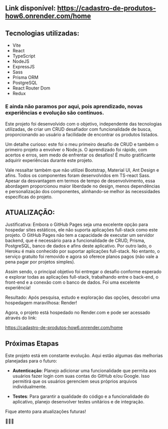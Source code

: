 ## Link disponível: https://cadastro-de-produtos-how6.onrender.com/home

<div>
<h2>
Tecnologias utilizadas:
</h2>

<ul>
<li>
Vite
</li>
<li>
React
</li>
<li>
TypeScript
</li>
<li>
NodeJS
</li>
<li>
ExpressJS
</li>
<li>
Sass
</li>
<li>
Prisma ORM
</li>
<li>
PostgreSQL
</li>
<li>
React Router Dom
</li>
<li>
Redux
</li>
</ul>

### E ainda não paramos por aqui, pois aprendizado, novas experiências e evolução são contínuos.

<p>
Este projeto foi desenvolvido com o objetivo, independente das tecnologias utilizadas, de criar um CRUD desafiador com funcionalidade de busca, proporcionando ao usuário a facilidade de encontrar os produtos listados.

Um detalhe curioso: este foi o meu primeiro desafio de CRUD e também o primeiro projeto a envolver o Node.js. O aprendizado foi rápido, com acertos e erros, sem medo de enfrentar os desafios! É muito gratificante adquirir experiências durante este projeto.

Vale ressaltar também que não utilizei Bootstrap, Material UI, Ant Design e afins. Todos os componentes foram desenvolvidos em TS-react Sass. Apesar da desvantagem em termos de tempo de desenvolvimento, essa abordagem proporcionou maior liberdade no design, menos dependências e personalização dos componentes, alinhando-se melhor às necessidades específicas do projeto.

## ATUALIZAÇÃO:

Justificativa: Embora o GitHub Pages seja uma excelente opção para hospedar sites estáticos, ele não suporta aplicações full-stack como este projeto. O GitHub Pages não tem a capacidade de executar um servidor backend, que é necessário para a funcionalidade de CRUD, Prisma, PostgreSQL, banco de dados e afins deste aplicativo. Por outro lado, o Heroku é mais conhecido por suportar aplicações full-stack. No entanto, o serviço gratuito foi removido e agora só oferece planos pagos (não vale a pena pagar por projetos simples).

Assim sendo, o principal objetivo foi entregar o desafio conforme esperado e explorar todas as aplicações full-stack, trabalhando entre o back-end, o front-end e a conexão com o banco de dados. Foi uma excelente experiência!

Resultado: Após pesquisa, estudo e exploração das opções, descobri uma hospedagem maravilhosa: Render!

Agora, o projeto está hospedado no Render.com e pode ser acessado através do link:

https://cadastro-de-produtos-how6.onrender.com/home

## Próximas Etapas

Este projeto está em constante evolução. Aqui estão algumas das melhorias planejadas para o futuro:

- **Autenticação**: Planejo adicionar uma funcionalidade que permita aos usuários fazer login com suas contas do GitHub e/ou Google. Isso permitirá que os usuários gerenciem seus próprios arquivos individualmente.

- **Testes**: Para garantir a qualidade do código e a funcionalidade do aplicativo, planejo desenvolver testes unitários e de integração.

Fique atento para atualizações futuras!

🚀🚀🚀

</p>

</div>

